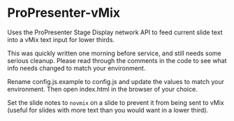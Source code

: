 # ProPresenter-vMix

Uses the ProPresenter Stage Display network API to feed current slide text into a vMix text input for lower thirds.

This was quickly written one morning before service, and still needs some serious cleanup. Please read through the comments in the code to see what info needs changed to match your environment.

Rename config.js.example to config.js and update the values to match your environment. Then open index.html in the browser of your choice.

Set the slide notes to `novmix` on a slide to prevent it from being sent to vMix (useful for slides with more text than you would want in a lower third).